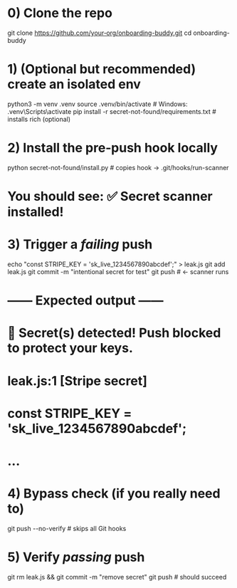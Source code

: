 # 0) Clone the repo
git clone https://github.com/your‑org/onboarding-buddy.git
cd onboarding-buddy

# 1) (Optional but recommended) create an isolated env
python3 -m venv .venv
source .venv/bin/activate           # Windows: .venv\Scripts\activate
pip install -r secret-not-found/requirements.txt  # installs rich (optional)

# 2) Install the pre‑push hook locally
python secret-not-found/install.py   # copies hook → .git/hooks/run-scanner
# You should see: ✅  Secret scanner installed!

# 3) Trigger a *failing* push
echo "const STRIPE_KEY = 'sk_live_1234567890abcdef';" > leak.js
git add leak.js
git commit -m "intentional secret for test"
git push      # ← scanner runs

#  —— Expected output ——
# 🚨  Secret(s) detected! Push blocked to protect your keys.
# leak.js:1 [Stripe secret]
#   const STRIPE_KEY = 'sk_live_1234567890abcdef';
# ...

# 4) Bypass check (if you really need to)
git push --no-verify    # skips all Git hooks

# 5) Verify *passing* push
git rm leak.js && git commit -m "remove secret"
git push                # should succeed
